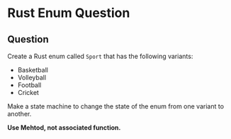 # Rust Enum Question

## Question

Create a Rust enum called `Sport` that has the following variants:

- Basketball
- Volleyball
- Football
- Cricket

Make a state machine to change the state of the enum from one variant to another.

__Use Mehtod, not associated function.__
